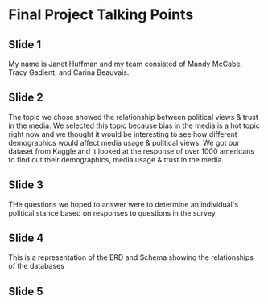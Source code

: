 # Final Project Talking Points
## Slide 1
My name is Janet Huffman and my team consisted of Mandy McCabe, Tracy Gadient, and Carina Beauvais.

## Slide 2
The topic we chose showed the relationship between political views & trust in the media.  We selected this topic because bias in the media is a hot topic right now and we thought it would be interesting to see how different demographics would affect media usage & political views.  We got our dataset from Kaggle and it looked at the response of over 1000 americans to find out their demographics, media usage & trust in the media.

## Slide 3
THe questions we hoped to answer were to determine an individual's political stance based on responses to questions in the survey.

## Slide 4
This is a representation of the ERD and Schema showing the relationships of the databases

## Slide 5
